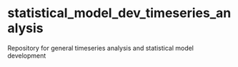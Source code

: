 # statistical_model_dev_timeseries_analysis
Repository for general timeseries analysis and statistical model development
